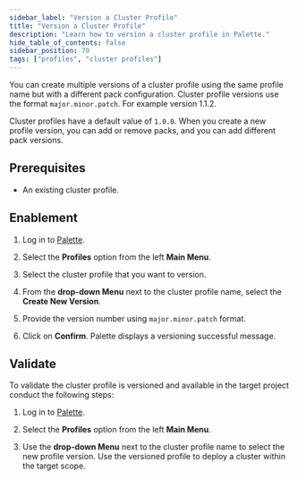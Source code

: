 ```yaml
---
sidebar_label: "Version a Cluster Profile"
title: "Version a Cluster Profile"
description: "Learn how to version a cluster profile in Palette."
hide_table_of_contents: false
sidebar_position: 70
tags: ["profiles", "cluster profiles"]
---
```



You can create multiple versions of a cluster profile using the same profile name but with a different pack configuration. Cluster profile versions use the format `major.minor.patch`. For example version 1.1.2. 
         
Cluster profiles have a default value of `1.0.0`. When you create a new profile version, you can add or remove packs, and you can add different pack versions. 

## Prerequisites 

- An existing cluster profile.

## Enablement

1. Log in to [Palette](https://console.spectrocloud.com/).

2. Select the **Profiles** option from the left **Main Menu**.

3. Select the cluster profile that you want to version.

4. From the **drop-down Menu** next to the cluster profile name, select the **Create New Version**.

5. Provide the version number using `major.minor.patch` format.

6. Click on **Confirm**. Palette displays a versioning successful message.



## Validate

To validate the cluster profile is versioned and available in the target project conduct the following steps:

1. Log in to [Palette](https://console.spectrocloud.com/).

2. Select the **Profiles** option from the left **Main Menu**.     

3. Use the **drop-down Menu** next to the cluster profile name to select the new profile version. Use the versioned profile to deploy a cluster within the target scope.